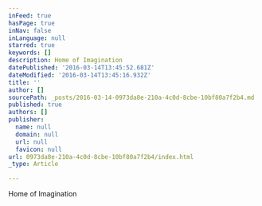 ```yaml
---
inFeed: true
hasPage: true
inNav: false
inLanguage: null
starred: true
keywords: []
description: Home of Imagination
datePublished: '2016-03-14T13:45:52.681Z'
dateModified: '2016-03-14T13:45:16.932Z'
title: ''
author: []
sourcePath: _posts/2016-03-14-0973da8e-210a-4c0d-8cbe-10bf80a7f2b4.md
published: true
authors: []
publisher:
  name: null
  domain: null
  url: null
  favicon: null
url: 0973da8e-210a-4c0d-8cbe-10bf80a7f2b4/index.html
_type: Article

---
```

Home of Imagination